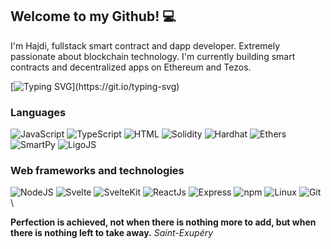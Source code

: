 ## Welcome to my Github! 💻

I'm Hajdi, fullstack smart contract and dapp developer. Extremely passionate about blockchain technology. I'm currently building smart contracts and decentralized apps on Ethereum and Tezos.

[![Typing SVG](https://readme-typing-svg.demolab.com?font=Helvetica&duration=4000&pause=1000&color=228811&center=false&width=535&lines=Smart+Contracts+and+Dapps;Cryptography,+Algorithms+and+Data+Structures;Smart+Contract+Security;Blockchain+Architecture+and+Consensus+Mechanisms;Distributed+Systems+and+Peer-to-Peer+Networks;)](https://git.io/typing-svg)

### Languages

![JavaScript](https://img.shields.io/badge/-JavaScript-F7DF1E?logo=JavaScript&style=for-the-badge&logoColor=black)
![TypeScript](https://img.shields.io/badge/-TypeScript-3178C6?logo=Typescript&style=for-the-badge&logoColor=white)
![HTML](https://img.shields.io/badge/-HTML/CSS-E34F26?logo=html5&style=for-the-badge&logoColor=white)
![Solidity](https://img.shields.io/badge/-Solidity-363636?logo=solidity&style=for-the-badge&logoColor=white)
![Hardhat](https://img.shields.io/badge/-Hardhat-F7DF1E?&style=for-the-badge)
![Ethers](https://img.shields.io/badge/-Ethers-3178C6?&style=for-the-badge)
![SmartPy](https://img.shields.io/badge/-SmartPy-66aacc?&style=for-the-badge)
![LigoJS](https://img.shields.io/badge/-Ligo%20JS-F7DF1E?&style=for-the-badge)


### Web frameworks and technologies

![NodeJS](https://img.shields.io/badge/-Node%20JS-339933?logo=Node.js&style=for-the-badge&logoColor=black)
![Svelte](https://img.shields.io/badge/-Svelte-FF3E00?logo=Svelte&style=for-the-badge&logoColor=white)
![SvelteKit](https://img.shields.io/badge/-SvelteKit-FF3E00?logo=Svelte&style=for-the-badge&logoColor=white)
![ReactJs](https://img.shields.io/badge/-React-61DAFB?logo=React&style=for-the-badge&logoColor=black)
![Express](https://img.shields.io/badge/-Express-000000?logo=Express&style=for-the-badge)
![npm](https://img.shields.io/badge/-npm-CB3837?logo=npm&style=for-the-badge)
![Linux](https://img.shields.io/badge/-Linux-FCC624?logo=linux&style=for-the-badge&logoColor=black)
![Git](https://img.shields.io/badge/-Git-F05032?logo=git&style=for-the-badge&logoColor=white) 
\

**Perfection is achieved, not when there is nothing more to add, but when there is nothing left to take away.** <em>Saint-Exupéry</em>

